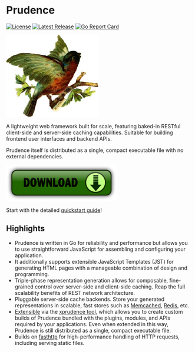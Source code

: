 Prudence
========

[![License](https://img.shields.io/badge/License-Apache%202.0-blue.svg)](https://opensource.org/licenses/Apache-2.0)
[![Latest Release](https://img.shields.io/github/release/tliron/prudence-go.svg)](https://github.com/tliron/prudence-go/releases/latest)
[![Go Report Card](https://goreportcard.com/badge/github.com/tliron/prudence-go)](https://goreportcard.com/report/github.com/tliron/prudence-go)

![Prudence](assets/media/prudence.png "Prudence")

A lightweight web framework built for scale, featuring baked-in RESTful client-side and server-side
caching capabilities. Suitable for building frontend user interfaces and backend APIs.

Prudence itself is distributed as a single, compact executable file with no external dependencies.

[![Download](assets/media/download.png "Download")](https://github.com/tliron/prudence-go/releases)

Start with the detailed [quickstart guide](QUICKSTART.md)!


Highlights
----------

* Prudence is written in Go for reliability and performance but allows you to use straightforward
  JavaScript for assembling and configuring your application.
* It additionally supports extensible JavaScript Templates (JST) for generating HTML pages with a
  manageable combination of design and programming.
* Triple-phase representation generation allows for composable, fine-grained control over
  server-side and client-side caching. Reap the full scalability benefits of REST network
  architecture.
* Pluggable server-side cache backends. Store your generated representations in scalable, fast
  stores such as [Memcached](https://memcached.org/), [Redis](https://redis.io/), etc.
* [Extensible](platform/README.md) via the [xprudence tool](xprudence/README.md), which allows you
  to create custom builds of Prudence bundled with the plugins, modules, and APIs required by your
  applications. Even when extended in this way, Prudence is still distributed as a single, compact
  executable file.
* Builds on [fasthttp](https://github.com/valyala/fasthttp) for high-performance handling of HTTP
  requests, including serving static files.
